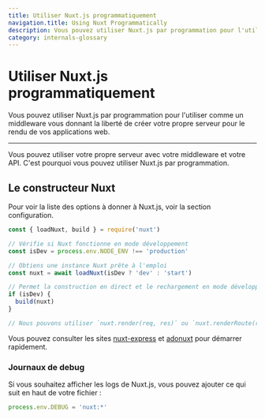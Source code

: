 ```yaml
---
title: Utiliser Nuxt.js programmatiquement
navigation.title: Using Nuxt Programmatically
description: Vous pouvez utiliser Nuxt.js par programmation pour l'utiliser comme un middleware vous donnant la liberté de créer votre propre serveur pour le rendu de vos applications web.
category: internals-glossary
---
```

# Utiliser Nuxt.js programmatiquement

Vous pouvez utiliser Nuxt.js par programmation pour l'utiliser comme un middleware vous donnant la liberté de créer votre propre serveur pour le rendu de vos applications web.

---

Vous pouvez utiliser votre propre serveur avec votre middleware et votre API. C'est pourquoi vous pouvez utiliser Nuxt.js par programmation.

## Le constructeur Nuxt

Pour voir la liste des options à donner à Nuxt.js, voir la section configuration.

```js
const { loadNuxt, build } = require('nuxt')

// Vérifie si Nuxt fonctionne en mode développement
const isDev = process.env.NODE_ENV !== 'production'

// Obtiens une instance Nuxt prête à l'emploi
const nuxt = await loadNuxt(isDev ? 'dev' : 'start')

// Permet la construction en direct et le rechargement en mode développement
if (isDev) {
  build(nuxt)
}

// Nous pouvons utiliser `nuxt.render(req, res)` ou `nuxt.renderRoute(route, contexte)`.
```

Vous pouvez consulter les sites [nuxt-express](https://github.com/nuxt/express) et [adonuxt](https://github.com/nuxt/adonuxt) pour démarrer rapidement.

### Journaux de debug

Si vous souhaitez afficher les logs de Nuxt.js, vous pouvez ajouter ce qui suit en haut de votre fichier :

```js
process.env.DEBUG = 'nuxt:*'
```
